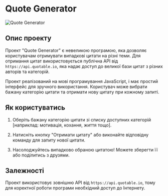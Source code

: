 

# Quote Generator

![Quote Generator](https://i.imgur.com/DrX1JKk.png)


## Опис проекту

Проект "Quote Generator" є невеликою програмою, яка дозволяє користувачам отримувати випадкові цитати на різні теми. Для отримання цитат використовується публічна API від `https://api.quotable.io`, яка надає доступ до великої бази цитат з різних авторів та категорій.

Проект реалізований на мові програмування JavaScript, і має простий інтерфейс для зручного використання. Користувач може вибрати бажану категорію цитати та отримати нову цитату при кожному запиті.

## Як користуватись


1. Оберіть бажану категорію цитати зі списку доступних категорій [наприклад: мотивація, кохання, життя тощо].

2. Натисніть кнопку "Отримати цитату" або виконайте відповідну команду для запиту нової цитати.

3. Насолоджуйтесь випадково обраною цитатою! Можете зберегти її або поділитись з друзями.

## Залежності

Проект використовує зовнішню API від `https://api.quotable.io`, тому для коректної роботи програми необхідний доступ до Інтернету. 



